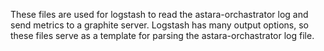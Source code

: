 These files are used for logstash to read the astara-orchastrator log and send
metrics to a graphite server.  Logstash has many output options, so these files
serve as a template for parsing the astara-orchastrator log file.
